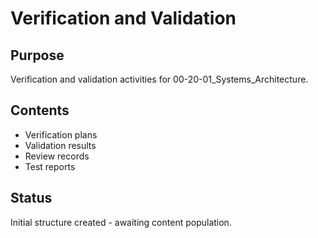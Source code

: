# Verification and Validation

## Purpose
Verification and validation activities for 00-20-01_Systems_Architecture.

## Contents
- Verification plans
- Validation results
- Review records
- Test reports

## Status
Initial structure created - awaiting content population.
